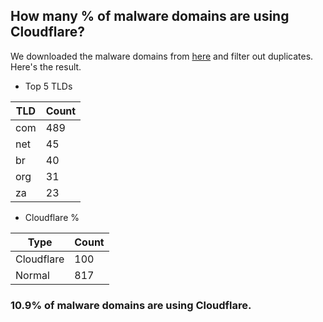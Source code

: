 ## How many % of malware domains are using Cloudflare?


We downloaded the malware domains from [here](https://urlhaus.abuse.ch) and filter out duplicates.
Here's the result.


[//]: # (start replacement)


- Top 5 TLDs

| TLD | Count |
| --- | --- |
| com | 489 |
| net | 45 |
| br | 40 |
| org | 31 |
| za | 23 |


- Cloudflare %

| Type | Count |
| --- | --- |
| Cloudflare | 100 |
| Normal | 817 |


### 10.9% of malware domains are using Cloudflare.